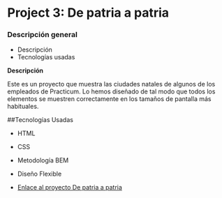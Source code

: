 # Project 3: De patria a patria
### Descripción general    
* Descripción  
* Tecnologías usadas  
  
**Descripción**    
  
Este es un proyecto que muestra las ciudades natales de algunos de los empleados de Practicum. Lo hemos diseñado de tal modo que todos los elementos se muestren correctamente en los tamaños de pantalla más habituales.    
  
##Tecnologías Usadas

* HTML
* CSS
* Metodología BEM
* Diseño Flexible

* [Enlace al proyecto De patria a patria](https://steven-villalba.github.io/web_project_3_esp/) 
